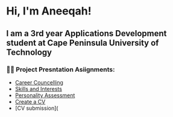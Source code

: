 
<h1>Hi, I'm Aneeqah! <br/>
<h2>I am a 3rd year Applications Development student at Cape Peninsula University of Technology </h2>

<h3>👨‍💻 Project Presntation Asiignments:</h3>

- [Career Councelling](https://github.com/219099405/CareerDevelopment)
- [Skills and Interests](https://github.com/219099405/SkillsAndInterests)
- [Personality Assessment]() 
- [Create a CV](https://github.com/219099405/CreateCV)
- [CV submission](

